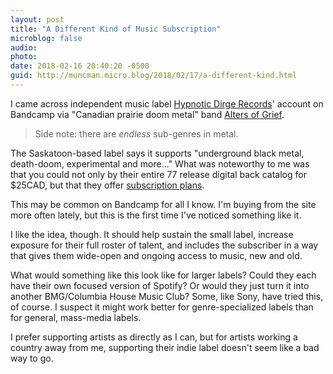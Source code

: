 ```yaml
---
layout: post
title: "A Different Kind of Music Subscription"
microblog: false
audio: 
photo: 
date: 2018-02-16 20:40:20 -0500
guid: http://muncman.micro.blog/2018/02/17/a-different-kind.html
---
```

I came across independent music label [Hypnotic Dirge Records](https://hypnoticdirgerecords.bandcamp.com/music)' account on Bandcamp via "Canadian prairie doom metal" band [Alters of Grief](https://hypnoticdirgerecords.bandcamp.com/album/iris). 

> Side note: there are _endless_ sub-genres in metal. 

The Saskatoon-based label says it supports "underground black metal, death-doom, experimental and more..." What was noteworthy to me was that you could not only by their entire 77 release digital back catalog for $25CAD, but that they offer [subscription plans](https://hypnoticdirgerecords.bandcamp.com/subscribe). 

This may be common on Bandcamp for all I know. I'm buying from the site more often lately, but this is the first time I've noticed something like it. 

I like the idea, though. It should help sustain the small label, increase exposure for their full roster of talent, and includes the subscriber in a way that gives them wide-open and ongoing access to music, new and old. 

What would something like this look like for larger labels? Could they each have their own focused version of Spotify? Or would they just turn it into another BMG/Columbia House Music Club? Some, like Sony, have tried this, of course. I suspect it might work better for genre-specialized labels than for general, mass-media labels. 

I prefer supporting artists as directly as I can, but for artists working a country away from me, supporting their indie label doesn't seem like a bad way to go. 
